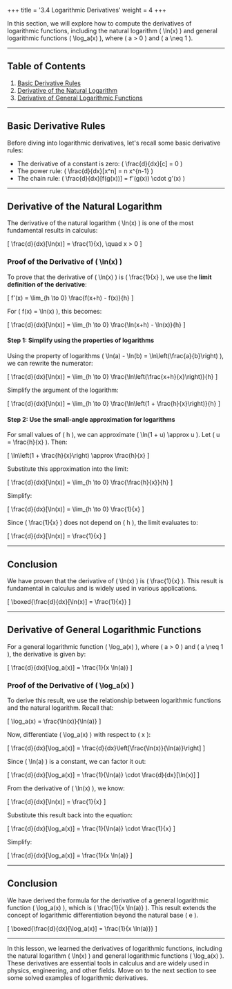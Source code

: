 +++
title = '3.4 Logarithmic Derivatives'
weight = 4
+++


In this section, we will explore how to compute the derivatives of logarithmic functions, including the natural logarithm \( \ln(x) \) and general logarithmic functions \( \log_a(x) \), where \( a > 0 \) and \( a \neq 1 \).

---

## Table of Contents
1. [Basic Derivative Rules](#basic-derivative-rules)
2. [Derivative of the Natural Logarithm](#derivative-of-the-natural-logarithm)
3. [Derivative of General Logarithmic Functions](#derivative-of-general-logarithmic-functions)

---

## Basic Derivative Rules

Before diving into logarithmic derivatives, let's recall some basic derivative rules:
- The derivative of a constant is zero: \( \frac{d}{dx}[c] = 0 \)
- The power rule: \( \frac{d}{dx}[x^n] = n x^{n-1} \)
- The chain rule: \( \frac{d}{dx}[f(g(x))] = f'(g(x)) \cdot g'(x) \)

---

## Derivative of the Natural Logarithm

The derivative of the natural logarithm \( \ln(x) \) is one of the most fundamental results in calculus:

\[
\frac{d}{dx}[\ln(x)] = \frac{1}{x}, \quad x > 0
\]

### Proof of the Derivative of \( \ln(x) \)

To prove that the derivative of \( \ln(x) \) is \( \frac{1}{x} \), we use the **limit definition of the derivative**:

\[
f'(x) = \lim_{h \to 0} \frac{f(x+h) - f(x)}{h}
\]

For \( f(x) = \ln(x) \), this becomes:

\[
\frac{d}{dx}[\ln(x)] = \lim_{h \to 0} \frac{\ln(x+h) - \ln(x)}{h}
\]

#### Step 1: Simplify using the properties of logarithms
Using the property of logarithms \( \ln(a) - \ln(b) = \ln\left(\frac{a}{b}\right) \), we can rewrite the numerator:

\[
\frac{d}{dx}[\ln(x)] = \lim_{h \to 0} \frac{\ln\left(\frac{x+h}{x}\right)}{h}
\]

Simplify the argument of the logarithm:

\[
\frac{d}{dx}[\ln(x)] = \lim_{h \to 0} \frac{\ln\left(1 + \frac{h}{x}\right)}{h}
\]

#### Step 2: Use the small-angle approximation for logarithms
For small values of \( h \), we can approximate \( \ln(1 + u) \approx u \). Let \( u = \frac{h}{x} \). Then:

\[
\ln\left(1 + \frac{h}{x}\right) \approx \frac{h}{x}
\]

Substitute this approximation into the limit:

\[
\frac{d}{dx}[\ln(x)] = \lim_{h \to 0} \frac{\frac{h}{x}}{h}
\]

Simplify:

\[
\frac{d}{dx}[\ln(x)] = \lim_{h \to 0} \frac{1}{x}
\]

Since \( \frac{1}{x} \) does not depend on \( h \), the limit evaluates to:

\[
\frac{d}{dx}[\ln(x)] = \frac{1}{x}
\]

---

## Conclusion

We have proven that the derivative of \( \ln(x) \) is \( \frac{1}{x} \). This result is fundamental in calculus and is widely used in various applications.

\[
\boxed{\frac{d}{dx}[\ln(x)] = \frac{1}{x}}
\]

---

## Derivative of General Logarithmic Functions

For a general logarithmic function \( \log_a(x) \), where \( a > 0 \) and \( a \neq 1 \), the derivative is given by:

\[
\frac{d}{dx}[\log_a(x)] = \frac{1}{x \ln(a)}
\]

### Proof of the Derivative of \( \log_a(x) \)

To derive this result, we use the relationship between logarithmic functions and the natural logarithm. Recall that:

\[
\log_a(x) = \frac{\ln(x)}{\ln(a)}
\]

Now, differentiate \( \log_a(x) \) with respect to \( x \):

\[
\frac{d}{dx}[\log_a(x)] = \frac{d}{dx}\left[\frac{\ln(x)}{\ln(a)}\right]
\]

Since \( \ln(a) \) is a constant, we can factor it out:

\[
\frac{d}{dx}[\log_a(x)] = \frac{1}{\ln(a)} \cdot \frac{d}{dx}[\ln(x)]
\]

From the derivative of \( \ln(x) \), we know:

\[
\frac{d}{dx}[\ln(x)] = \frac{1}{x}
\]

Substitute this result back into the equation:

\[
\frac{d}{dx}[\log_a(x)] = \frac{1}{\ln(a)} \cdot \frac{1}{x}
\]

Simplify:

\[
\frac{d}{dx}[\log_a(x)] = \frac{1}{x \ln(a)}
\]

---

## Conclusion

We have derived the formula for the derivative of a general logarithmic function \( \log_a(x) \), which is \( \frac{1}{x \ln(a)} \). This result extends the concept of logarithmic differentiation beyond the natural base \( e \).

\[
\boxed{\frac{d}{dx}[\log_a(x)] = \frac{1}{x \ln(a)}}
\]

---

In this lesson, we learned the derivatives of logarithmic functions, including the natural logarithm \( \ln(x) \) and general logarithmic functions \( \log_a(x) \). These derivatives are essential tools in calculus and are widely used in physics, engineering, and other fields. Move on to the next section to see some solved examples of logarithmic derivatives.